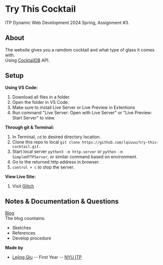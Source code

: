 # Try This Cocktail
ITP Dynamic Web Development 2024 Spring, Assignment #3.

## About
The website gives you a ramdom cocktail and what type of glass it comes with.<br />
Using [CocktailDB](https://www.thecocktaildb.com/api.php) API.

## Setup

**Using VS Code:**
1. Download all files in a folder.
2. Open the folder in VS Code.
3. Make sure to install Live Server or Live Preview in Extentions
4. Run command "Live Server: Open with Live Server" or "Live Preview: Start Server" to view.

**Through git & Terminal:**
1. In Terminal, `cd` to desired directory location.
2. Clone this repo to local `git clone https://github.com/lqiuuu/try-this-cocktail.git.`
3. Start local server `python3 -m http.server` or `python -m SimpleHTTPServer`, or similar command based on environment.
4. Go to the returned http address in browser.
5. `control + c` to stop the server.

**View Live Site:**<br />
1. Visit [Glitch](https://false-splendid-dime.glitch.me )

## Notes & Documentation & Questions
[Blog](https://lejingqiu.notion.site/Assignment-3-API-080900246f5a47f49d0af9d02ccf9364?pvs=4)<br />
The blog countains:
* Sketches
* References
* Develop procedure


**Made by**

* [Lejing Qiu](https://lejingqiu.com) -- First Year -- [NYU ITP](https://itp.nyu.edu)